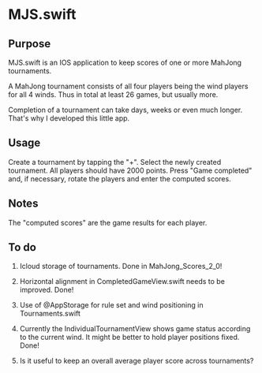 # MJS.swift

## Purpose

MJS.swift is an IOS application to keep scores of one or more MahJong tournaments.

A MahJong tournament consists of all four players being the wind players for all 4 winds. Thus in total at least 26 games, but usually more. 

Completion of a tournament can take days, weeks or even much longer. That's why I developed this little app.

## Usage

Create a tournament by tapping the "+". Select the newly created tournament. All players should have 2000 points. Press "Game completed" and, if necessary, rotate the players and enter the computed scores.

## Notes

The "computed scores" are the game results for each player.

## To do

1. Icloud storage of tournaments. Done in MahJong_Scores_2_0!

2. Horizontal alignment in CompletedGameView.swift needs to be improved. Done!

3. Use of @AppStorage for rule set and wind positioning in Tournaments.swift

4. Currently the IndividualTournamentView shows game status according to the current wind. It might be better to hold player positions fixed. Done!

5. Is it useful to keep an overall average player score across tournaments?
